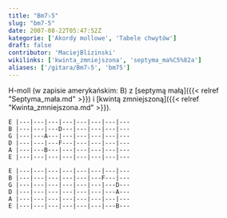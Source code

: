 ```yaml
---
title: "Bm7♭5"
slug: "bm7-5"
date: 2007-08-22T05:47:52Z
kategorie: ['Akordy mollowe', 'Tabele chwytów']
draft: false
contributor: 'MaciejBlizinski'
wikilinks: ['kwinta_zmniejszona', 'septyma_ma%C5%82a']
aliases: ['/gitara/Bm7♭5', 'bm75']
---
```

H-moll (w zapisie amerykańskim: B) z [septymą
małą]({{< relref "Septyma_mała.md" >}}) i [kwintą
zmniejszoną]({{< relref "Kwinta_zmniejszona.md" >}}).


```
E |---|---|---|---|---|---|---|---
B |---|---|---D---|---|---|---|---
G |---|---A---|---|---|---|---|---
D |---|---|---F---|---|---|---|---
A |---|---B---|---|---|---|---|---
E |---|---|---|---|---|---|---|---
```



```
E |---|---|---|---|---|---|---|---
B |---|---|---|---|---|---F---|---
G |---|---|---|---|---|---|---D---
D |---|---|---|---|---|---|---A---
A |---|---|---|---|---|---|---|---
E |---|---|---|---|---|---|---B---
```



